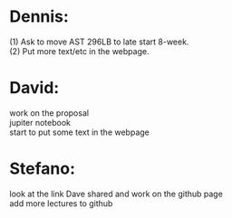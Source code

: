 # Dennis:
(1) Ask to move AST 296LB to late start 8-week.<br>
(2) Put more text/etc in the webpage.<br>

# David:
work on the proposal<br>
jupiter notebook<br>
start to put some text in the webpage<br>

# Stefano:
look at the link Dave shared and work on the github page<br>
add more lectures to github<br>



